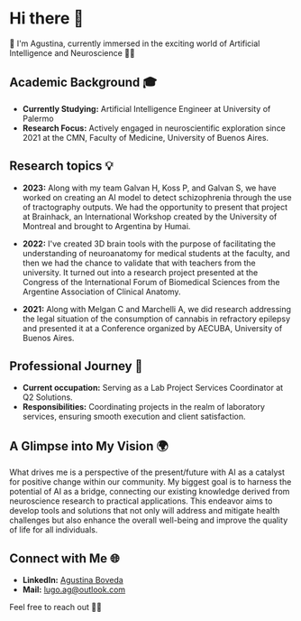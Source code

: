 # Hi there 👋

🌈 I'm Agustina, currently immersed in the exciting world of Artificial Intelligence and Neuroscience 🧠🤖

## Academic Background 🎓

- **Currently Studying:** Artificial Intelligence Engineer at University of Palermo
- **Research Focus:** Actively engaged in neuroscientific exploration since 2021 at the CMN, Faculty of Medicine, University of Buenos Aires.

## Research topics 💡

- **2023:** Along with my team Galvan H, Koss P, and Galvan S, we have worked on creating an AI model to detect schizophrenia through the use of tractography outputs. We had the opportunity to present that project at Brainhack, an International Workshop created by the University of Montreal and brought to Argentina by Humai.

- **2022:** I've created 3D brain tools with the purpose of facilitating the understanding of neuroanatomy for medical students at the faculty, and then we had the chance to validate that with teachers from the university. It turned out into a research project presented at the Congress of the International Forum of Biomedical Sciences from the Argentine Association of Clinical Anatomy.

- **2021:** Along with Melgan C and Marchelli A, we did research addressing the legal situation of the consumption of cannabis in refractory epilepsy and presented it at a Conference organized by AECUBA, University of Buenos Aires.

## Professional Journey 🧪

- **Current occupation:** Serving as a Lab Project Services Coordinator at Q2 Solutions.
- **Responsibilities:** Coordinating projects in the realm of laboratory services, ensuring smooth execution and client satisfaction.

## A Glimpse into My Vision 🌍

What drives me is a perspective of the present/future with AI as a catalyst for positive change within our community. My biggest goal is to harness the potential of AI as a bridge, connecting our existing knowledge derived from neuroscience research to practical applications. This endeavor aims to develop tools and solutions that not only will address and mitigate health challenges but also enhance the overall well-being and improve the quality of life for all individuals.

## Connect with Me 🌐

- **LinkedIn:** [Agustina Boveda](https://www.linkedin.com/in/agustina-boveda-28446524a/)
- **Mail:** lugo.ag@outlook.com

Feel free to reach out 🌟🌈

